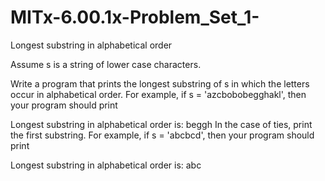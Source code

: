 # MITx-6.00.1x-Problem_Set_1-
Longest substring in alphabetical order

Assume s is a string of lower case characters.

Write a program that prints the longest substring of s in which the letters occur in alphabetical order. For example, if s = 'azcbobobegghakl', then your program should print

Longest substring in alphabetical order is: beggh
In the case of ties, print the first substring. For example, if s = 'abcbcd', then your program should print

Longest substring in alphabetical order is: abc
